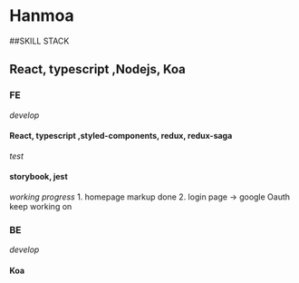 # Hanmoa

##SKILL STACK 
## React, typescript ,Nodejs, Koa

### FE 
  *develop*
  #### React, typescript ,styled-components, redux, redux-saga
  *test*
  #### storybook, jest
  *working progress*
    1. homepage markup done 
    2. login page -> google Oauth keep working on 
### BE
  *develop*
  #### Koa
